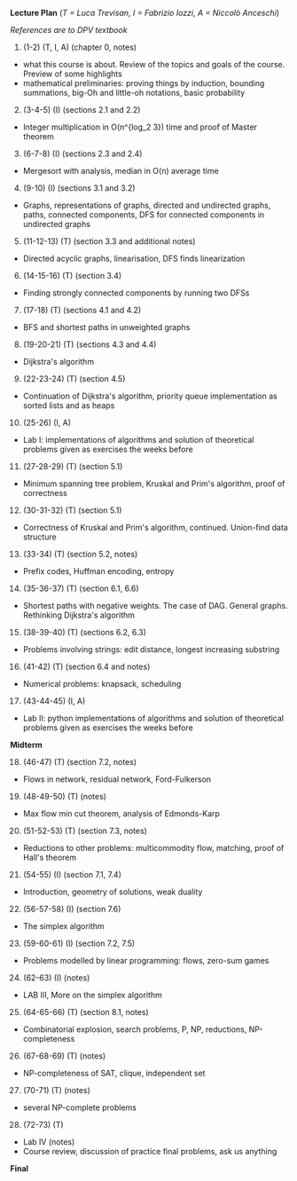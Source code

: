 **Lecture Plan** (*T = Luca Trevisan, I = Fabrizio Iozzi, A = Niccolò Anceschi*)

*References are to DPV textbook*

1. (1-2) (T, I, A) (chapter 0, notes)
 - what this course is about. Review of the topics and goals of the course. Preview of some highlights 
 - mathematical preliminaries: proving things by induction, bounding summations, big-Oh and little-oh notations, basic probability 
2. (3-4-5) (I) (sections 2.1 and 2.2)
  - Integer multiplication in O(n^{log_2 3}) time and proof of Master theorem
3. (6-7-8) (I) (sections 2.3 and 2.4)
  - Mergesort with analysis,  median in O(n) average time
4. (9-10) (I) (sections 3.1 and 3.2)
  - Graphs, representations of graphs, directed and undirected graphs, paths, connected components, DFS for connected components in undirected graphs 
5. (11-12-13) (T) (section 3.3 and additional notes)
  - Directed acyclic graphs, linearisation, DFS finds linearization
6. (14-15-16) (T) (section 3.4)
  - Finding strongly connected components by running two DFSs
7. (17-18) (T) (sections 4.1 and 4.2)
  - BFS and shortest paths in unweighted graphs
8. (19-20-21) (T) (sections 4.3 and 4.4)
  - Dijkstra's algorithm
9. (22-23-24) (T) (section 4.5)
  - Continuation of Dijkstra's algorithm, priority queue implementation as sorted lists and as heaps
10. (25-26) (I, A)
  - Lab I: implementations of algorithms and solution of theoretical problems given as exercises the weeks before
11. (27-28-29) (T) (section 5.1)
  - Minimum spanning tree problem, Kruskal and Prim's algorithm, proof of correctness
12. (30-31-32) (T) (section 5.1)
  - Correctness of Kruskal and Prim's algorithm, continued. Union-find data structure
13. (33-34) (T) (section 5.2, notes)
  - Prefix codes, Huffman encoding, entropy
14. (35-36-37) (T) (section 6.1, 6.6)
  - Shortest paths with negative weights. The case of DAG. General graphs. Rethinking Dijkstra's algorithm
15. (38-39-40) (T) (sections 6.2, 6.3)
  - Problems involving strings: edit distance, longest increasing substring
16. (41-42) (T) (section 6.4 and notes)
  - Numerical problems: knapsack, scheduling
17. (43-44-45) (I, A)
  - Lab II: python implementations of algorithms and solution of theoretical problems given as exercises the weeks before

**Midterm**

18. (46-47) (T) (section 7.2, notes)
  - Flows in network, residual network, Ford-Fulkerson
19. (48-49-50) (T) (notes)
  - Max flow min cut theorem, analysis of Edmonds-Karp
20. (51-52-53) (T) (section 7.3, notes)
  - Reductions to other problems: multicommodity flow, matching, proof of Hall's theorem
21. (54-55) (I) (section 7.1, 7.4)
  - Introduction, geometry of solutions, weak duality
22. (56-57-58) (I) (section 7.6)
  - The simplex algorithm
23. (59-60-61) (I) (section 7.2, 7.5)
  - Problems modelled by linear programming: flows, zero-sum games
24. (62-63) (I) (notes)
  - LAB III, More on the simplex algorithm
25. (64-65-66) (T) (section 8.1, notes)
  - Combinatorial explosion, search problems, P, NP, reductions, NP-completeness
26. (67-68-69) (T) (notes)
  - NP-completeness of SAT, clique, independent set
27. (70-71) (T) (notes)
  - several NP-complete problems
28. (72-73) (T)
  - Lab IV (notes)
  - Course review, discussion of practice final problems, ask us anything
 
**Final**
